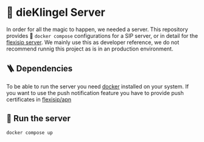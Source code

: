 # 🔮 dieKlingel Server

In order for all the magic to happen, we needed a server. This repository provides 🐋 `docker compose` configurations for a SIP server, or in detail for the [flexisip server](https://gitlab.linphone.org/BC/public/flexisip). We mainly use this as developer reference, we do not recommend runnig this project as is in an production environment.

## 🪜 Dependencies

To be able to run the server you need [docker](https://docs.docker.com/get-docker/) installed on your system. If you want to use the push notification feature you have to provide push certificates in [flexisip/apn](flexisip/apn)

## 🐋 Run the server

```sh
docker compose up
```
